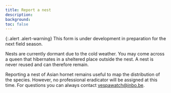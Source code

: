 ```yaml
---
title: Report a nest
description:
background:
toc: false
---
```


{:.alert .alert-warning}
This form is under development in preparation for the next field season.

Nests are currently dormant due to the cold weather. You may come across a queen that hibernates in a sheltered place outside the nest. A nest is never reused and can therefore remain.

Reporting a nest of Asian hornet remains useful to map the distribution of the species. However, no professional eradicator will be assigned at this time. For questions you can always contact <vespawatch@inbo.be>.

<form action="" method="POST" id="meldingen" class="row needs-validation" enctype="multipart/form-data"></form>

<script type="text/javascript" src="https://maps.googleapis.com/maps/api/js?sensor=false&key="></script>
<script src="/assets/js/iasset.js"></script>

